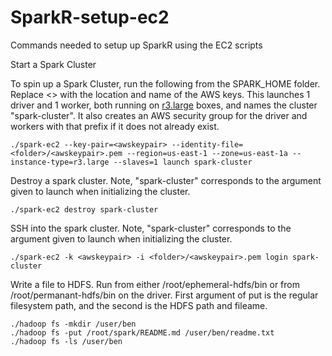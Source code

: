 # SparkR-setup-ec2
Commands needed to setup up SparkR using the EC2 scripts

Start a Spark Cluster

To spin up a Spark Cluster, run the following from the SPARK_HOME folder.  Replace <> with the location and name of the AWS keys.  This launches 1 driver and 1 worker, both running on <a href="http://aws.amazon.com/ec2/pricing/">r3.large</a> boxes, and names the cluster "spark-cluster".  It also creates an AWS security group for the driver and workers with that prefix if it does not already exist.

    ./spark-ec2 --key-pair=<awskeypair> --identity-file=<folder>/<awskeypair>.pem --region=us-east-1 --zone=us-east-1a --instance-type=r3.large --slaves=1 launch spark-cluster

Destroy a spark cluster.  Note, "spark-cluster" corresponds to the argument given to launch when initializing the cluster.

    ./spark-ec2 destroy spark-cluster

SSH into the spark cluster.  Note, "spark-cluster" corresponds to the argument given to launch when initializing the cluster.

    ./spark-ec2 -k <awskeypair> -i <folder>/<awskeypair>.pem login spark-cluster 

Write a file to HDFS.  Run from either /root/ephemeral-hdfs/bin or from /root/permanant-hdfs/bin on the driver.  First argument of put is the regular filesystem path, and the second is the HDFS path and fileame.

    ./hadoop fs -mkdir /user/ben
    ./hadoop fs -put /root/spark/README.md /user/ben/readme.txt
    ./hadoop fs -ls /user/ben
